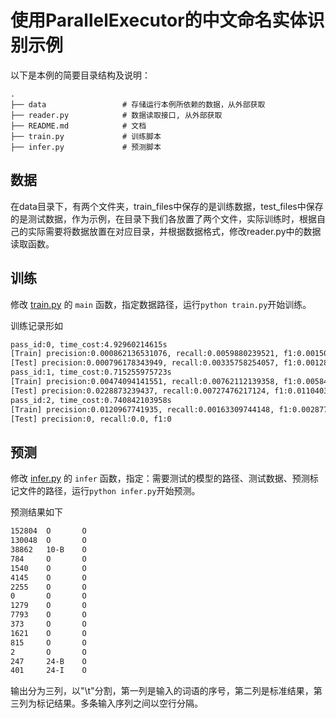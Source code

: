 # 使用ParallelExecutor的中文命名实体识别示例

以下是本例的简要目录结构及说明：

```text
.
├── data                 # 存储运行本例所依赖的数据，从外部获取
├── reader.py            # 数据读取接口, 从外部获取
├── README.md            # 文档
├── train.py             # 训练脚本
├── infer.py             # 预测脚本
```

## 数据
在data目录下，有两个文件夹，train_files中保存的是训练数据，test_files中保存的是测试数据，作为示例，在目录下我们各放置了两个文件，实际训练时，根据自己的实际需要将数据放置在对应目录，并根据数据格式，修改reader.py中的数据读取函数。

## 训练
修改 [train.py](./train.py) 的 `main` 函数，指定数据路径，运行`python train.py`开始训练。

训练记录形如
```txt
pass_id:0, time_cost:4.92960214615s
[Train] precision:0.000862136531076, recall:0.0059880239521, f1:0.00150726226363
[Test] precision:0.000796178343949, recall:0.00335758254057, f1:0.00128713933283
pass_id:1, time_cost:0.715255975723s
[Train] precision:0.00474094141551, recall:0.00762112139358, f1:0.00584551148225
[Test] precision:0.0228873239437, recall:0.00727476217124, f1:0.0110403397028
pass_id:2, time_cost:0.740842103958s
[Train] precision:0.0120967741935, recall:0.00163309744148, f1:0.00287769784173
[Test] precision:0, recall:0.0, f1:0
```

## 预测
修改 [infer.py](./infer.py) 的 `infer` 函数，指定：需要测试的模型的路径、测试数据、预测标记文件的路径，运行`python infer.py`开始预测。

预测结果如下
```txt
152804  O       O
130048  O       O
38862   10-B    O
784     O       O
1540    O       O
4145    O       O
2255    O       O
0       O       O
1279    O       O
7793    O       O
373     O       O
1621    O       O
815     O       O
2       O       O
247     24-B    O
401     24-I    O
```
输出分为三列，以"\t"分割，第一列是输入的词语的序号，第二列是标准结果，第三列为标记结果。多条输入序列之间以空行分隔。
